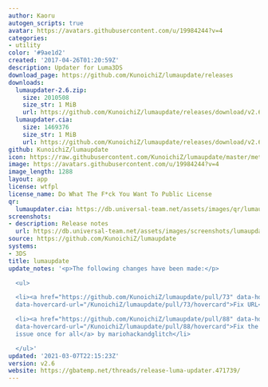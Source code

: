 ```yaml
---
author: Kaoru
autogen_scripts: true
avatar: https://avatars.githubusercontent.com/u/19984244?v=4
categories:
- utility
color: '#9ae1d2'
created: '2017-04-26T01:20:59Z'
description: Updater for Luma3DS
download_page: https://github.com/KunoichiZ/lumaupdate/releases
downloads:
  lumaupdater-2.6.zip:
    size: 2010508
    size_str: 1 MiB
    url: https://github.com/KunoichiZ/lumaupdate/releases/download/v2.6/lumaupdater-2.6.zip
  lumaupdater.cia:
    size: 1469376
    size_str: 1 MiB
    url: https://github.com/KunoichiZ/lumaupdate/releases/download/v2.6/lumaupdater.cia
github: KunoichiZ/lumaupdate
icon: https://raw.githubusercontent.com/KunoichiZ/lumaupdate/master/meta/icon.png
image: https://avatars.githubusercontent.com/u/19984244?v=4
image_length: 1288
layout: app
license: wtfpl
license_name: Do What The F*ck You Want To Public License
qr:
  lumaupdater.cia: https://db.universal-team.net/assets/images/qr/lumaupdater-cia.png
screenshots:
- description: Release notes
  url: https://db.universal-team.net/assets/images/screenshots/lumaupdate/release-notes.png
source: https://github.com/KunoichiZ/lumaupdate
systems:
- 3DS
title: lumaupdate
update_notes: '<p>The following changes have been made:</p>

  <ul>

  <li><a href="https://github.com/KunoichiZ/lumaupdate/pull/73" data-hovercard-type="pull_request"
  data-hovercard-url="/KunoichiZ/lumaupdate/pull/73/hovercard">Fix URL</a> by NightYoshi370</li>

  <li><a href="https://github.com/KunoichiZ/lumaupdate/pull/88" data-hovercard-type="pull_request"
  data-hovercard-url="/KunoichiZ/lumaupdate/pull/88/hovercard">Fix the http location
  issue once for all</a> by mariohackandglitch</li>

  </ul>'
updated: '2021-03-07T22:15:23Z'
version: v2.6
website: https://gbatemp.net/threads/release-luma-updater.471739/
---
```


